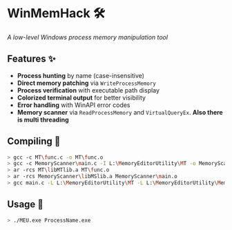 # WinMemHack 🛠️  
*A low-level Windows process memory manipulation tool*

## Features ✨
- **Process hunting** by name (case-insensitive)
- **Direct memory patching** via `WriteProcessMemory`
- **Process verification** with executable path display
- **Colorized terminal output** for better visibility
- **Error handling** with WinAPI error codes
- **Memory scanner** via `ReadProcessMemory` and `VirtualQueryEx`. **Also there is multi threading**

## Compiling 🔧
```bash
> gcc -c MT\func.c -o MT\func.o
> gcc -c MemoryScanner\main.c -I L:\MemoryEditorUtility\MT -o MemoryScanner\main.o
> ar -rcs MT\libMTlib.a MT\func.o
> ar -rcs MemoryScanner\libMSlib.a MemoryScanner\main.o
> gcc main.c -L L:\MemoryEditorUtility\MT -L L:\MemoryEditorUtility\MemoryScanner -lMSlib -lMTlib -I L:\MemoryEditorUtility\MT -I L:\MemoryEditorUtility\MemoryScanner -o MEU.exe
```
## Usage 🚀
```bash
> ./MEU.exe ProcessName.exe
```

